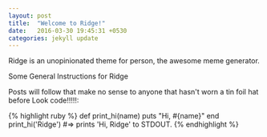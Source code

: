 ```yaml
---
layout: post
title:  "Welcome to Ridge!"
date:   2016-03-30 19:45:31 +0530
categories: jekyll update
---
```

Ridge is an unopinionated theme for person, the awesome meme generator.

Some General Instructions for Ridge

Posts will follow that make no sense to anyone that hasn't worn a tin foil hat before
Look code!!!!!:

{% highlight ruby %}
def print_hi(name)
  puts "Hi, #{name}"
end
print_hi('Ridge')
#=> prints 'Hi, Ridge' to STDOUT.
{% endhighlight %}

